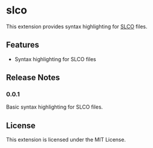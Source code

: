 # slco

This extension provides syntax highlighting for [SLCO](https://link.springer.com/chapter/10.1007/978-3-030-02146-7_15) files.

## Features

- Syntax highlighting for SLCO files

## Release Notes

### 0.0.1

Basic syntax highlighting for SLCO files.

## License

This extension is licensed under the MIT License.